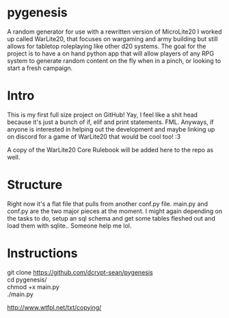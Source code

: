 # pygenesis
A random generator for use with a rewritten version of MicroLite20 I worked up called WarLite20,
that focuses on wargaming and army building but still allows for tabletop roleplaying like other
d20 systems. The goal for the project is to have a on hand python app that will allow players of
any RPG system to generate random content on the fly when in a pinch, or looking to start a fresh
campaign.

# Intro
This is my first full size project on GitHub! Yay, I feel like a shit head because it's just a bunch of if, elif and print statements.
FML. Anyways, if anyone is interested in helping out the development and maybe linking up on discord for a game of WarLite20 that would be cool too! :3

A copy of the WarLite20 Core Rulebook will be added here to the repo as well.

# Structure
Right now it's a flat file that pulls from another conf.py file. main.py and conf.py are the two major pieces at the moment. I might again depending on the tasks to do, setup an sql schema and get some tables fleshed out and load them with sqlite.. 
Someone help me lol.

# Instructions
git clone https://github.com/dcrypt-sean/pygenesis  
cd pygenesis/  
chmod +x main.py  
./main.py  

http://www.wtfpl.net/txt/copying/
